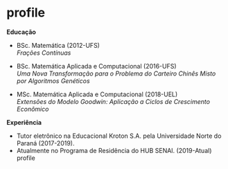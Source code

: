 # profile

**Educação**  
  * BSc. Matemática (2012-UFS)  
    _Frações Contínuas_      
    
  * BSc. Matemática Aplicada e Computacional (2016-UFS)  
    _Uma Nova Transformação para o Problema do Carteiro Chinês Misto por Algoritmos Genéticos_  
    
  * MSc. Matemática Aplicada e Computacional (2018-UEL)  
    _Extensões do Modelo Goodwin: Aplicação a Ciclos de Crescimento Econômico_  
    
**Experiência**  
 * Tutor eletrônico na Educacional Kroton S.A. pela Universidade Norte do Paraná (2017-2019).   
 * Atualmente no Programa de Residência do HUB SENAI. (2019-Atual) profile  
